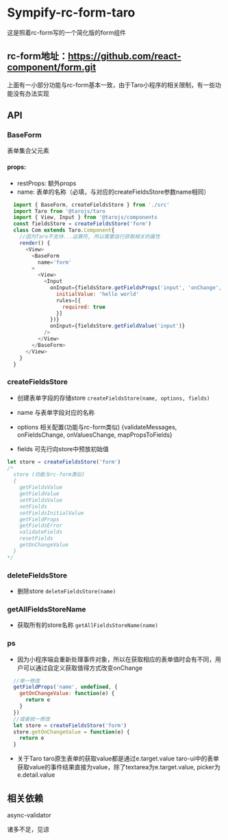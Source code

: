 # Sympify-rc-form-taro
这是照着rc-form写的一个简化版的form组件
## rc-form地址：https://github.com/react-component/form.git
上面有一小部分功能与rc-form基本一致，由于Taro小程序的相关限制，有一些功能没有办法实现

## API

### BaseForm

表单集合父元素
#### props: 
* restProps: 额外props
* name: 表单的名称（必填，与对应的createFieldsStore参数name相同）

```javascript
  import { BaseForm, createFieldsStore } from './src'
  import Taro from '@tarojs/taro
  import { View, Input } from '@tarojs/components
  const fieldsStore = createFieldsStore('form')
  class Com extends Taro.Component{
    //因为Taro不支持...运算符, 所以需要自行获取相关的属性
    render() {
      <View>
        <BaseForm
          name='form'
        >
          <View>
            <Input
              onInput={fieldsStore.getFieldsProps('input', 'onChange', {
                initialValue: 'hello world'
                rules=[{
                  required: true
                }]
              })}
              onInput={fieldsStore.getFieldValue('input')}
            />
          </View>
        </BaseForm>
      </View>
    }
  }
```
### createFieldsStore
* 创建表单字段的存储store
``createFieldsStore(name, options, fields)``

* name 与表单字段对应的名称

*  options 相关配置(功能与rc-form类似)
  {validateMessages, onFieldsChange, onValuesChange, mapPropsToFields}

* fields 可先行向store中预放初始值

```javascript
let store = createFieldsStore('form')
/*
  store (功能与rc-form类似)
  {
    getFieldsValue
    getFieldValue
    setFieldsValue
    setFields
    setFieldsInitialValue
    getFieldProps
    getFieldsError
    validateFields
    resetFields
    getOnChangeValue
  }
*/
```

### deleteFieldsStore
* 删除store
``deleteFieldsStore(name)``

### getAllFieldsStoreName
* 获取所有的store名称
``getAllFieldsStoreName(name)``

### ps
* 因为小程序端会重新处理事件对象，所以在获取相应的表单值时会有不同，用户可以通过自定义获取值得方式改变onChange

```javascript
  //单一修改
  getFieldProps('name', undefined, {
    getOnChangeValue: function(e) {
      return e
    }
  })
  //或者统一修改
  let store = createFieldsStore('form')
  store.getOnChangeValue = function(e) {
    return e
  }
```
* 关于Taro
  taro原生表单的获取value都是通过e.target.value
  taro-ui中的表单获取value的事件结果直接为value，除了textarea为e.target.value, picker为e.detail.value

## 相关依赖
  async-validator

诸多不足，见谅


